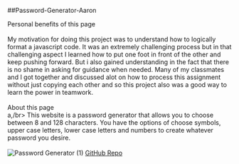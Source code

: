 ##Password-Generator-Aaron

Personal benefits of this page</br></br>
My motivation for doing this project was to understand how to logically format a javascript code. It was an extremely challenging process but in that challenging aspect I learned how to put one foot in front of the other and keep pushing forward. But i also gained understanding in the fact that there is no shame in asking for guidance when needed. Many of my classmates and I got together and discussed alot on how to process this assignment without just copying each other and so this project also was a good way to learn the power in teamwork.</br></br>
About this page</br>a,/br>
This website is a password generator that allows you to choose between 8 and 128 characters. You have the options of choose symbols, upper case letters, lower case letters and numbers to create whatever password you desire.</br></br>
![Password Generator (1)](https://user-images.githubusercontent.com/76064269/107462197-93a7a200-6b29-11eb-86d5-a890ebc87652.gif)
[GitHub Repo](https://github.com/aaronweiner2016/Password-Generator-Aaron)
